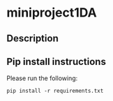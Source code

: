 # miniproject1DA

## Description

## Pip install instructions

Please run the following:
```
pip install -r requirements.txt
```